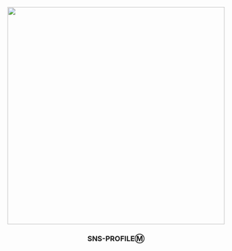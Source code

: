 <p align="center">
  <img src="https://user-images.githubusercontent.com/110442250/218772970-faf51685-e065-4ffd-87a4-93560761fa2a.png" height="500">
  <h3 align="center">SNS-PROFILEⓂ️</h2>
</p>


